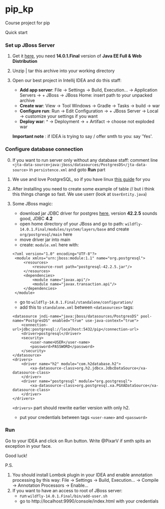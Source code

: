 # pip_kp
Course project for pip

Quick start

### Set up JBoss Server

1. Get it [here](http://wildfly.org/downloads/), you need **14.0.1.Final** version of **Java EE Full & Web Distribution**
2. Unzip | tar this archive into your working directory
3. Open our best project in Intellij IDEA and do this staff:
    * **Add app server**: File -> Settings -> Build, Execution... -> Application Servers -> + JBoss -> JBoss Home: insert path
    to your unpacked archive
    * **Create war**: View -> Tool Windows -> Gradle -> Tasks -> build -> war
    * **Configure run**: Run -> Edit Configuration -> + JBoss Server -> Local -> customize your settings if you want
    * **Deploy war**: ^ -> Deployment -> + Artifact -> choose not exploded war
    
    **Important note** : if IDEA is trying to say / offer smth to you: say 'Yes'.

### Configure database connection
0. If you want to run server only without any database staff: comment line 
    `<jta-data-source>java:jboss/datasources/PostgresDS</jta-data-source>` in `persistence.xml` 
    and goto **Run** part
1. We use and love PostgreSQL, so if you have linux [this guide](https://wiki.archlinux.org/index.php/PostgreSQL) 
for you
2. After installing you need to create some example of table // but i think this things change so fast. 
We use userr (look at `UserEntity.java`)
3. Some JBoss magic:
    * download jar JDBC driver for postgres [here](https://jdbc.postgresql.org/download.html), version **42.2.5** sounds good, 
    JDBC **4.2**
    * open home directory of your JBoss and go to path: `wildfly-14.0.1.Final/modules/system/layers/base`
    and create `org/postgresql/main` here
    * move driver jar into main
    * create: `module.xml` here with:  
    ```
    <?xml version="1.0" encoding="UTF-8"?>    
     <module xmlns="urn:jboss:module:1.1" name="org.postgresql">
         <resources> 
             <resource-root path="postgresql-42.2.5.jar"/>
         </resources>
         <dependencies>
             <module name="javax.api"/>
             <module name="javax.transaction.api"/>
         </dependencies>
     </module>
     ```
    * go to `wildfly-14.0.1.Final/standalone/configuration/`
    * add this to `standalone.xml` between `<datasources>` tags:
    ```
    <datasource jndi-name="java:jboss/datasources/PostgresDS" pool-name="PostgresDS" enabled="true" use-java-context="true">
        <connection-url>jdbc:postgresql://localhost:5432/pip</connection-url>
        <driver>postgresql</driver>
        <security>
            <user-name>USER</user-name>
            <password>PASSWORD</password>
        </security>
    </datasource>
    <drivers>
        <driver name="h2" module="com.h2database.h2">
            <xa-datasource-class>org.h2.jdbcx.JdbcDataSource</xa-datasource-class>
        </driver>
        <driver name="postgresql" module="org.postgresql">
            <xa-datasource-class>org.postgresql.xa.PGXADataSource</xa-datasource-class>
        </driver>
    </drivers>
    ```
    `<drivers>` part should rewrite earlier version with only h2.
    
    * put your credentials between tags `<user-name>` and `<password>`
    
### Run

Go to your IDEA and click on Run button. Write @PixarV if smth spits an exception in your face.

Good luck!

P.S. 
1. You should install Lombok plugin in your IDEA and enable annotation processing by this way:
File -> Settings -> Build, Execution... -> Compile -> Annotation Processors -> Enable...
2. If you want to have an access to root of JBoss server:
    * run `wildfly-14.0.1.Final/bin/add-user.sh`
    * go to http://localhost:9990/console/index.html with your credentials